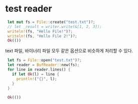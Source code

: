 # test reader

```rust
 let mut fs = File::create("test.txt")?;
 // let _result = writer.write(&[1, 2, 3]);
 writeln!(fs, "Hello File!")?;
 writeln!(fs, "Hello File 2!")?;
 Ok(())
```

text 파일, 바이너리 파일 모두 같은 옵션으로 비슷하게 처리할 수 있다. 

```rust
 let fs = File::open("test.txt")?;
 let reader = BufReader::new(fs);
 for line in reader.lines() {
   if let Ok(l) = line {
     println!("{}", l);
   }
 }
 
 Ok(())
```

